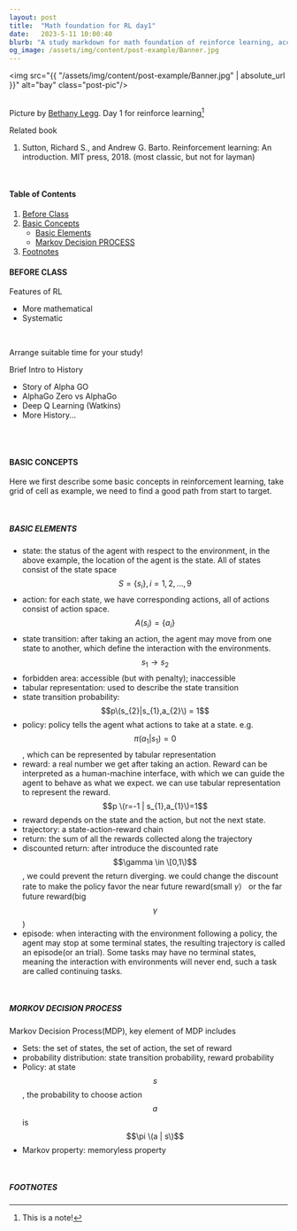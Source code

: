 ```yaml
---
layout: post
title:  "Math foundation for RL day1"
date:   2023-5-11 10:00:40
blurb: "A study markdown for math foundation of reinforce learning, according to lecture by Prof. Shiyu Zhao, Westlake University"
og_image: /assets/img/content/post-example/Banner.jpg
---
```


<img src="{{ "/assets/img/content/post-example/Banner.jpg" | absolute_url }}" alt="bay" class="post-pic"/>
<br />
<br />

Picture by [Bethany Legg](https://unsplash.com/@bkotynski).
Day 1 for reinforce learning[^1]

Related book
1. Sutton, Richard S., and Andrew G. Barto. Reinforcement learning: An introduction. MIT press, 2018. (most classic, but not for layman)

<br />


#### Table of Contents
1. [Before Class](#before-class)
2. [Basic Concepts](#basic-concepts)
    * [Basic Elements](#basic-elements)
    * [Markov Decision PROCESS](#markov-decision-process)
3. [Footnotes](#footnotes)

#### BEFORE CLASS
Features of RL
* More mathematical
* Systematic
<br />

Arrange suitable time for your study!

Brief Intro to History
* Story of Alpha GO
* AlphaGo Zero vs AlphaGo
* Deep Q Learning (Watkins)
* More History...

<br />
<br />

#### BASIC CONCEPTS
Here we first describe some basic concepts in reinforcement learning, take grid of cell as example, we need to find a good path from start to target.

<br />

##### BASIC ELEMENTS
* state: the status of the agent with respect to the environment, in the above example, the location of the agent is the state. All of states consist of the state space $$S = \{s_{i}\}, i = 1,2,...,9$$
* action: for each state, we have corresponding actions, all of actions consist of action space. $$A(s_{i}) = \{a_{i}\}$$
* state transition: after taking an action, the agent may move from one state to another, which define the interaction with the environments. $$s_{1} \rightarrow s_{2}$$
* forbidden area: accessible (but with penalty); inaccessible
* tabular representation: used to describe the state transition
* state transition probability: $$p\(s_{2}|s_{1},a_{2}\) = 1$$
* policy: policy tells the agent what actions to take at a state. e.g. $$\pi(a_{1}|s_{1})=0$$, which can be represented by tabular representation
* reward: a real number we get after taking an action. Reward can be interpreted as a human-machine interface, with which we can guide the agent to behave as what we expect. we can use tabular representation to represent the reward. $$p \(r=-1 | s_{1},a_{1}\)=1$$
* reward depends on the  state and the action, but not the next state.
* trajectory: a state-action-reward chain
* return: the sum of all the rewards collected along the trajectory
* discounted return: after introduce the discounted rate $$\gamma \in \[0,1\)$$, we could prevent the return diverging. we could change the discount rate to make the policy favor the near future reward(small $\gamma$） or the far future reward(big $$\gamma$$)
* episode: when interacting with the environment following a policy, the agent may stop at some terminal states, the resulting trajectory is called an episode(or an trial). Some tasks may have no terminal states, meaning the interaction with environments will never end, such a task are called continuing tasks.

<br />

##### MORKOV DECISION PROCESS
Markov Decision Process(MDP), key element of MDP includes
* Sets: the set of states, the set of action, the set of reward
* probability distribution: state transition probability, reward probability
* Policy: at state $$s$$, the probability to choose action $$a$$ is $$\pi \(a | s\)$$
* Markov property: memoryless property

<br />


##### FOOTNOTES

[^1]: This is a note!


